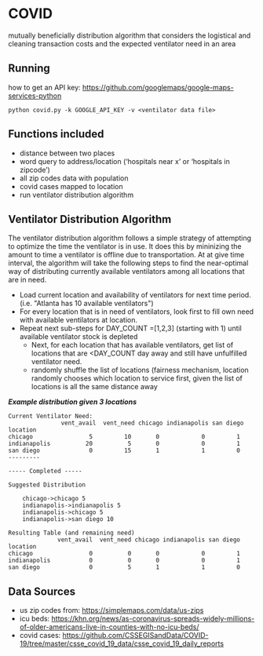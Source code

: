 # COVID

mutually beneficially distribution algorithm that considers the logistical and cleaning transaction costs and the expected ventilator need in an area

## Running
how to get an API key: https://github.com/googlemaps/google-maps-services-python

`python covid.py -k GOOGLE_API_KEY -v <ventilator data file>`

## Functions included
- distance between two places
- word query to address/location (‘hospitals near x’ or ‘hospitals in zipcode’)
- all zip codes data with population
- covid cases mapped to location
- run ventilator distribution algorithm

## Ventilator Distribution Algorithm
The ventilator distribution algorithm follows a simple strategy of attempting to optimize the time the ventilator is in use. It does this by mininizing the amount to time a ventilator is offline due to transportation. At at give time interval, the algorithm will take the following steps to find the near-optimal way of distributing currently available ventilators among all locations that are in need.

  - Load current location and availability of ventilators for next time period. (i.e. "Atlanta has 10 available ventilators")
  - For every location that is in need of ventilators, look first to fill own need with available ventilators at location.
  - Repeat next sub-steps for DAY_COUNT =[1,2,3] (starting with 1) until available ventilator stock is depleted
    - Next, for each location that has available ventilators, get list of locations that are <DAY_COUNT day away and still have unfulfilled ventilator need.
    - randomly shuffle the list of locations (fairness mechanism, location randomly chooses which location to service first, given the list of locations is all the same distance away
  
**_Example distribution given 3 locations_**
```
Current Ventilator Need:
               vent_avail  vent_need chicago indianapolis san diego
location                                                          
chicago                5         10       0            0         1
indianapolis          20          5       0            0         1
san diego              0         15       1            1         0
---------

----- Completed -----

Suggested Distribution

    chicago->chicago 5
    indianapolis->indianapolis 5
    indianapolis->chicago 5
    indianapolis->san diego 10

Resulting Table (and remaining need)
              vent_avail  vent_need chicago indianapolis san diego
location                                                          
chicago                0          0       0            0         1
indianapolis           0          0       0            0         1
san diego              0          5       1            1         0
```

## Data Sources
- us zip codes from: https://simplemaps.com/data/us-zips
- icu beds: https://khn.org/news/as-coronavirus-spreads-widely-millions-of-older-americans-live-in-counties-with-no-icu-beds/
- covid cases: https://github.com/CSSEGISandData/COVID-19/tree/master/csse_covid_19_data/csse_covid_19_daily_reports
